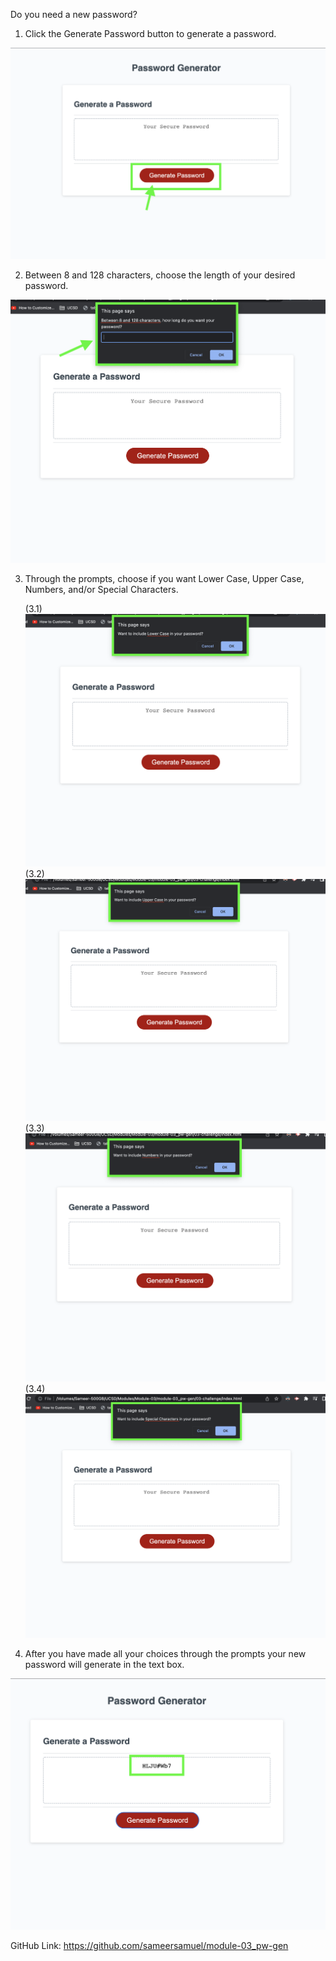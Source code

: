 Do you need a new password?

1. Click the Generate Password button to generate a password.

![screenshot](./screenshots/pw-gen_step-1.png)

2. Between 8 and 128 characters, choose the length of your desired password.

![screenshot](./screenshots/pw-gen_step-2.png)

3. Through the prompts, choose if you want Lower Case, Upper Case, Numbers, and/or Special Characters.


    (3.1) 
![screenshot](./screenshots/pw-gen_step-3.1.png)
    (3.2)
![screenshot](./screenshots/pw-gen_step-3.2.png)
    (3.3)
![screenshot](./screenshots/pw-gen_step-3.3.png)
    (3.4)
![screenshot](./screenshots/pw-gen_step-3.4.png)

4. After you have made all your choices through the prompts your new password will generate in the text box.

![screenshot](./screenshots/pw-gen_step-4.png)



GitHub Link: https://github.com/sameersamuel/module-03_pw-gen
